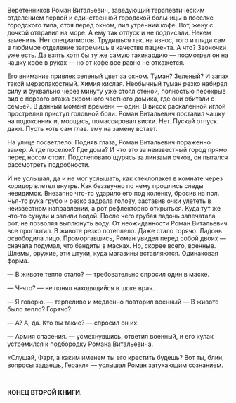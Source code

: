 <p>Веретенников Роман Витальевич, заведующий терапевтическим отделением первой и единственной городской больницы в поселке городского типа, стоя перед окном, пил утренний кофе. Вот, жену с дочкой отправил на море. А ему так отпуск и не подписали. Некем заменить. Нет специалистов. Трудишься так, на износ, того и гляди сам в любимое отделение загремишь в качестве пациента. А что? Звоночки уже есть. Да взять хотя бы ту же самую тахикардию — посмотрел он на чашку кофе в руках — но от кофе все равно не откажется.</p>

<p>Его внимание привлек зеленый цвет за окном. Туман? Зеленый? И запах такой мерзопакостный. Химия кислая. Необычный туман резко набирал силу и буквально через минуту уже стоял стеной, полностью перекрыв вид с первого этажа скромного частного домика, где они обитали с семьей. В данный момент времени — один. В висок раскаленной иглой прострелил приступ головной боли. Роман Витальевич поставил чашку на подоконник и, морщась, помассировал виски. Нет. Пускай отпуск дают. Пусть хоть сам глав. ему на замену встает.</p>

<p>На улице посветлело. Подняв глаза, Роман Витальевич пораженно замер. А где поселок? Где дома? И что это за неизвестный город прямо перед носом стоит. Подслеповато щурясь за линзами очков, он пытался рассмотреть подробности.</p>

<p>И не услышал, да и не мог услышать, как стеклопакет в комнате через коридор влетел внутрь. Как беззвучно по нему прошлись следы невидимок. Внезапно что-то ударило его под коленку, бросив на пол. Чья-то рука грубо и резко задрала голову, заставив очки улететь в неизвестном направлении, а рот рефлекторно открыться. Куда тут же что-то сунули и залили водой. После чего грубая ладонь запечатала рот, не позволяя выплюнуть воду. От неожиданности Роман Витальевич все проглотил. В животе резко потеплело. Даже стало горячо. Ладонь освободила лицо. Проморгавшись, Роман увидел перед собой двоих — сначала подумал, что бандиты в масках. Но, скорее всего, военные. Шлемы, оружие, эти штуки, куда магазины вставляются. Одинаковая форма.</p>

<p>— В животе тепло стало? — требовательно спросил один в маске.</p>

<p>— Ч-что? — не понял находящийся в шоке врач.</p>

<p>— Я говорю. — терпеливо и медленно повторил военный — В животе было тепло? Горячо?</p>

<p>— А? А, да. Кто вы такие? — спросил он их.</p>

<p>— Армия спасения. — усмехнувшись, ответил военный, и его кулак устремился к подбородку Романа Витальевича.</p>

<p>«Слушай, Фарт, а каким именем ты его крестить будешь? Вот ты, блин, вопросы задаешь, Геракл» — услышал Роман затухающим сознанием.</p>

<p>
	<br>
</p>

<p><strong>КОНЕЦ ВТОРОЙ КНИГИ.</strong></p>
